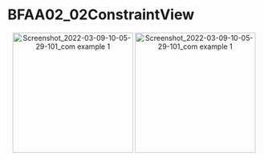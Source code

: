 # BFAA02_02ConstraintView


<p align="center">
<img width="240" alt="Screenshot_2022-03-09-10-05-29-101_com example 1" src="https://user-images.githubusercontent.com/32328761/168949267-a7c7b42c-2286-45a5-a334-2ec3824c6460.jpg">
<img width="240" alt="Screenshot_2022-03-09-10-05-29-101_com example 1" src="https://user-images.githubusercontent.com/32328761/168949271-bfcf40d0-ba53-40d8-9aaa-8328b49a6812.jpg">
